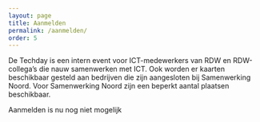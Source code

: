 ```yaml
---
layout: page
title: Aanmelden
permalink: /aanmelden/
order: 5
---
```

De Techday is een intern event voor ICT-medewerkers van RDW en RDW-collega’s die nauw samenwerken met ICT. Ook worden er kaarten beschikbaar gesteld aan bedrijven die zijn aangesloten bij Samenwerking Noord. Voor Samenwerking Noord zijn een beperkt aantal plaatsen beschikbaar.
 
Aanmelden is nu nog niet mogelijk


